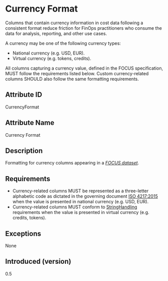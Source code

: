 # Currency Format

Columns that contain currency information in cost data following a consistent format reduce friction for FinOps practitioners who consume the data for analysis, reporting, and other use cases.

A currency may be one of the following currency types:

* National currency (e.g. USD, EUR).
* Virtual currency (e.g. tokens, credits).

All columns capturing a currency value, defined in the FOCUS specification, MUST follow the requirements listed below. Custom currency-related columns SHOULD also follow the same formatting requirements.

## Attribute ID

CurrencyFormat

## Attribute Name

Currency Format

## Description

Formatting for currency columns appearing in a [*FOCUS dataset*](#glossary:FOCUS-dataset).

## Requirements

* Currency-related columns MUST be represented as a three-letter alphabetic code as dictated in the governing document [ISO 4217:2015](https://www.iso.org/standard/64758.html) when the value is presented in national currency (e.g. USD, EUR).
* Currency-related columns MUST conform to [StringHandling](#stringhandling) requirements when the value is presented in virtual currency (e.g. credits, tokens).

## Exceptions

None

## Introduced (version)

0.5
